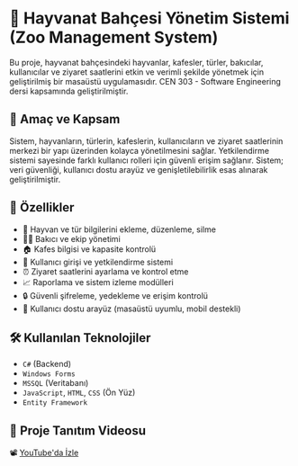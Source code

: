 # 🐾 Hayvanat Bahçesi Yönetim Sistemi (Zoo Management System)

Bu proje, hayvanat bahçesindeki hayvanlar, kafesler, türler, bakıcılar, kullanıcılar ve ziyaret saatlerini etkin ve verimli şekilde yönetmek için geliştirilmiş bir masaüstü uygulamasıdır. CEN 303 - Software Engineering dersi kapsamında geliştirilmiştir.

## 🎯 Amaç ve Kapsam

Sistem, hayvanların, türlerin, kafeslerin, kullanıcıların ve ziyaret saatlerinin merkezi bir yapı üzerinden kolayca yönetilmesini sağlar. Yetkilendirme sistemi sayesinde farklı kullanıcı rolleri için güvenli erişim sağlanır. Sistem; veri güvenliği, kullanıcı dostu arayüz ve genişletilebilirlik esas alınarak geliştirilmiştir.

## 🚀 Özellikler

- 🐒 Hayvan ve tür bilgilerini ekleme, düzenleme, silme
- 🧑‍🌾 Bakıcı ve ekip yönetimi
- 🏠 Kafes bilgisi ve kapasite kontrolü
- 🔐 Kullanıcı girişi ve yetkilendirme sistemi
- ⏰ Ziyaret saatlerini ayarlama ve kontrol etme
- 📈 Raporlama ve sistem izleme modülleri
- 🔒 Güvenli şifreleme, yedekleme ve erişim kontrolü
- 📱 Kullanıcı dostu arayüz (masaüstü uyumlu, mobil destekli)

## 🛠️ Kullanılan Teknolojiler

- `C#` (Backend)
- `Windows Forms`
- `MSSQL` (Veritabanı)
- `JavaScript`, `HTML`, `CSS` (Ön Yüz)
- `Entity Framework`

## 🎥 Proje Tanıtım Videosu

📽️ [YouTube'da İzle](https://www.youtube.com/watch?v=npwYHQW6XZk)


